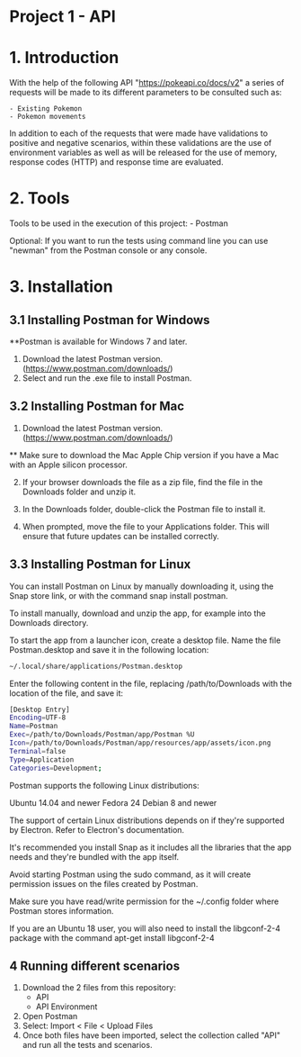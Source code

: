 # Project 1 - API

# 1. Introduction

With the help of the following API "https://pokeapi.co/docs/v2" a series of requests will be made to its different parameters to be consulted such as:

	- Existing Pokemon
	- Pokemon movements

In addition to each of the requests that were made have validations to positive and negative scenarios, within these validations are the use of environment variables as well as will be released for the use of memory, response codes (HTTP) and response time are evaluated.

# 2. Tools

Tools to be used in the execution of this project:
	- Postman 

Optional: If you want to run the tests using command line you can use "newman" from the Postman console or any console.
	

# 3. Installation

## 3.1 Installing Postman for Windows

**Postman is available for Windows 7 and later.

1. Download the latest Postman version. (https://www.postman.com/downloads/)
2. Select and run the .exe file to install Postman.


## 3.2 Installing Postman for Mac

1. Download the latest Postman version. (https://www.postman.com/downloads/)

** Make sure to download the Mac Apple Chip version if you have a Mac with an Apple silicon processor.

2. If your browser downloads the file as a zip file, find the file in the Downloads folder and unzip it.

3. In the Downloads folder, double-click the Postman file to install it.

4. When prompted, move the file to your Applications folder. This will ensure that future updates can be installed correctly.

## 3.3 Installing Postman for Linux

You can install Postman on Linux by manually downloading it, using the Snap store link, or with the command snap install postman.

To install manually, download and unzip the app, for example into the Downloads directory.

To start the app from a launcher icon, create a desktop file. Name the file Postman.desktop and save it in the following location:

```bash
~/.local/share/applications/Postman.desktop
```

Enter the following content in the file, replacing /path/to/Downloads with the location of the file, and save it:

```bash
[Desktop Entry]
Encoding=UTF-8
Name=Postman
Exec=/path/to/Downloads/Postman/app/Postman %U
Icon=/path/to/Downloads/Postman/app/resources/app/assets/icon.png
Terminal=false
Type=Application
Categories=Development;
```

Postman supports the following Linux distributions:

Ubuntu 14.04 and newer
Fedora 24
Debian 8 and newer

The support of certain Linux distributions depends on if they're supported by Electron. Refer to Electron's documentation.

It's recommended you install Snap as it includes all the libraries that the app needs and they're bundled with the app itself.

Avoid starting Postman using the sudo command, as it will create permission issues on the files created by Postman.

Make sure you have read/write permission for the ~/.config folder where Postman stores information.

If you are an Ubuntu 18 user, you will also need to install the libgconf-2-4 package with the command apt-get install libgconf-2-4

## 4 Running different scenarios

1. Download the 2 files from this repository:
	- API 
	- API Environment
2. Open Postman
3. Select: 
	Import < File < Upload Files 
4. Once both files have been imported, select the collection called "API" and run all the tests and scenarios.
